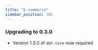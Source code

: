 ```yaml
---
title: "E-commerce"
sidebar_position: 105
---
```


### Upgrading to 0.3.0
- Version 1.3.0 of `dbt-core` now required
